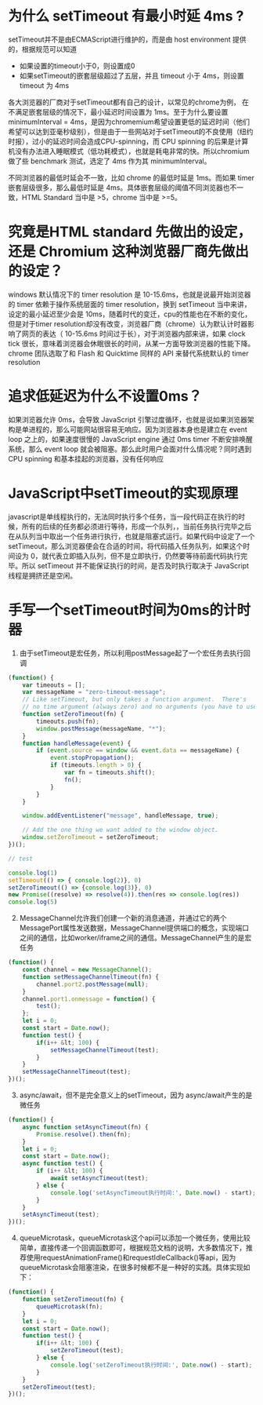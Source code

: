 # 为什么 setTimeout 有最小时延 4ms ?

setTimeout并不是由ECMAScript进行维护的，而是由 host environment 提供的，根据规范可以知道

+ 如果设置的timeout小于0，则设置成0
+ 如果setTimeout的嵌套层级超过了五层，并且 timeout 小于 4ms，则设置 timeout 为 4ms

各大浏览器的厂商对于setTimeout都有自己的设计，以常见的chrome为例， 在不满足嵌套层级的情况下，最小延迟时间设置为 1ms。至于为什么要设置 minimumInterval = 4ms，是因为chromemium希望设置更低的延迟时间（他们希望可以达到亚毫秒级别），但是由于一些网站对于setTimeout的不良使用（纽约时报），过小的延迟时间会造成CPU-spinning，而 CPU spinning 的后果是计算机没有办法进入睡眠模式（低功耗模式），也就是耗电非常的快。所以chromium做了些 benchmark 测试，选定了 4ms 作为其 minimumInterval。

不同浏览器的最低时延会不一致，比如 chrome 的最低时延是 1ms。而如果 timer 嵌套层级很多，那么最低时延是 4ms。具体嵌套层级的阈值不同浏览器也不一致，HTML Standard 当中是 >5，chrome 当中是 >=5。

# 究竟是HTML standard 先做出的设定，还是 Chromium 这种浏览器厂商先做出的设定？

windows 默认情况下的 timer resolution 是 10-15.6ms，也就是说最开始浏览器的 timer 依赖于操作系统层面的 timer resolution，换到 setTimeout 当中来讲，设定的最小延迟至少会是 10ms，随着时代的变迁，cpu的性能也在不断的变化，但是对于timer resolution却没有改变，浏览器厂商（chrome）认为默认计时器影响了网页的表达（ 10-15.6ms 时间过于长），对于浏览器内部来讲，如果 clock tick 很长，意味着浏览器会休眠很长的时间，从某一方面导致浏览器的性能下降。chrome 团队选取了和 Flash 和 Quicktime 同样的 API 来替代系统默认的 timer resolution

# 追求低延迟为什么不设置0ms？

如果浏览器允许 0ms，会导致 JavaScript 引擎过度循环，也就是说如果浏览器架构是单进程的，那么可能网站很容易无响应。因为浏览器本身也是建立在 event loop 之上的，如果速度很慢的 JavaScript engine 通过 0ms timer 不断安排唤醒系统，那么 event loop 就会被阻塞。那么此时用户会面对什么情况呢？同时遇到 CPU spinning 和基本挂起的浏览器，没有任何响应

# JavaScript中setTimeout的实现原理

javascript是单线程执行的，无法同时执行多个任务，当一段代码正在执行的时候，所有的后续的任务都必须进行等待，形成一个队列，，当前任务执行完毕之后在从队列当中取出一个任务进行执行，也就是阻塞式运行。如果代码中设定了一个 setTimeout，那么浏览器便会在合适的时间，将代码插入任务队列，如果这个时间设为 0，就代表立即插入队列，但不是立即执行，仍然要等待前面代码执行完毕。所以 setTimeout 并不能保证执行的时间，是否及时执行取决于 JavaScript 线程是拥挤还是空闲。

# 手写一个setTimeout时间为0ms的计时器

1. 由于setTimeout是宏任务，所以利用postMessage起了一个宏任务去执行回调

```js
(function() {
	var timeouts = [];
	var messageName = "zero-timeout-message";
	// Like setTimeout, but only takes a function argument.  There's
	// no time argument (always zero) and no arguments (you have to use a closure)
	function setZeroTimeout(fn) {
		timeouts.push(fn);
		window.postMessage(messageName, "*");
	}
	function handleMessage(event) {
		if (event.source == window && event.data == messageName) {
			event.stopPropagation();
			if (timeouts.length > 0) {
				var fn = timeouts.shift();
				fn();
			}
		}
	}

	window.addEventListener("message", handleMessage, true);

	// Add the one thing we want added to the window object.
	window.setZeroTimeout = setZeroTimeout;
})();

// test

console.log(1)
setTimeout(() => { console.log(2)}, 0)
setZeroTimeout(() => {console.log(3)}, 0)
new Promise((resolve) => resolve(4)).then(res => console.log(res))
console.log(5)
```

2. MessageChannel允许我们创建一个新的消息通道，并通过它的两个MessagePort属性发送数据，MessageChannel提供端口的概念，实现端口之间的通信，比如worker/iframe之间的通信。MessageChannel产生的是宏任务

```js
(function() {
	const channel = new MessageChannel();
	function setMessageChannelTimeout(fn) {
		channel.port2.postMessage(null);
	}
	channel.port1.onmessage = function() {
		test();
	};
	let i = 0;
	const start = Date.now();
	function test() {
		if(i++ &lt; 100) {
			setMessageChannelTimeout(test);
		}
	}
	setMessageChannelTimeout(test);
})();
```

3. async/await，但不是完全意义上的setTimeout，因为 async/await产生的是微任务

```js
(function() {
	async function setAsyncTimeout(fn) {
		Promise.resolve().then(fn);
	}
	let i = 0;
	const start = Date.now();
	async function test() {
		if (i++ &lt; 100) {
			await setAsyncTimeout(test);
		} else {
			console.log('setAsyncTimeout执行时间:', Date.now() - start);
		}
	}
	setAsyncTimeout(test);
})();
```

4. queueMicrotask，queueMicrotask这个api可以添加一个微任务，使用比较简单，直接传递一个回调函数即可，根据规范文档的说明，大多数情况下，推荐使用requestAnimationFrame()和requestIdleCallback()等api，因为queueMicrotask会阻塞渲染，在很多时候都不是一种好的实践。具体实现如下：

```js
(function() {
	function setZeroTimeout(fn) {
		queueMicrotask(fn);
	}
	let i = 0;
	const start = Date.now();
	function test() {
		if(i++ &lt; 100) {
			setZeroTimeout(test);
		} else {
			console.log('setZeroTimeout执行时间:', Date.now() - start);
		}
	}
	setZeroTimeout(test);
})();
```
